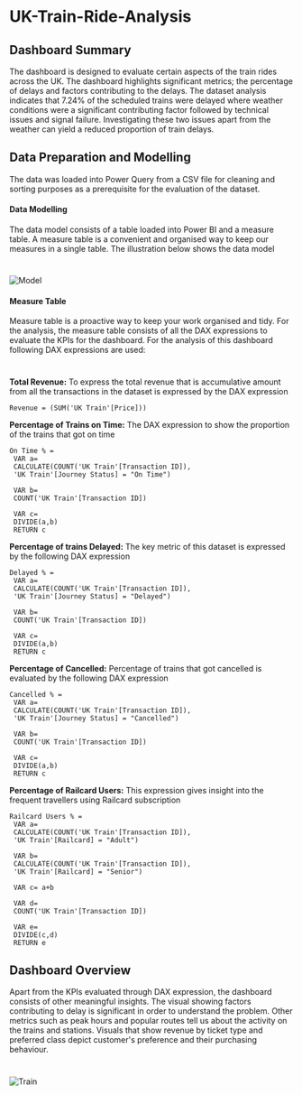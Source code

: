 # UK-Train-Ride-Analysis

## Dashboard Summary
The dashboard is designed to evaluate certain aspects of the train rides across the UK. The dashboard highlights significant metrics; the percentage of delays and factors contributing to the delays. The dataset analysis indicates that 7.24% of the scheduled trains were delayed where weather conditions were a significant contributing factor followed by technical issues and signal failure. Investigating these two issues apart from the weather can yield a reduced proportion of train delays.


## Data Preparation and Modelling
The data was loaded into Power Query from a CSV file for cleaning and sorting purposes as a prerequisite for the evaluation of the dataset.

#### Data Modelling
The data model consists of a table loaded into Power BI and a measure table. A measure table is a convenient and organised way to keep our measures in a single table. The illustration below shows the data model
#
![Model](https://github.com/user-attachments/assets/faaa43eb-ca3c-400b-a59b-0597b7e19211)

#### Measure Table
Measure table is a proactive way to keep your work organised and tidy. For the analysis, the measure table consists of all the DAX expressions to evaluate the KPIs for the dashboard. For the analysis of this dashboard following DAX expressions are used:
#
**Total Revenue:** To express the total revenue that is accumulative amount from all the transactions in the dataset is expressed by the DAX expression
```
Revenue = (SUM('UK Train'[Price]))
```
**Percentage of Trains on Time:** The DAX expression to show the proportion of the trains that got on time
```
On Time % = 
 VAR a=
 CALCULATE(COUNT('UK Train'[Transaction ID]),
 'UK Train'[Journey Status] = "On Time")

 VAR b=
 COUNT('UK Train'[Transaction ID])

 VAR c= 
 DIVIDE(a,b)
 RETURN c
```
**Percentage of trains Delayed:** The key metric of this dataset is expressed by the following DAX expression
```
Delayed % = 
 VAR a=
 CALCULATE(COUNT('UK Train'[Transaction ID]),
 'UK Train'[Journey Status] = "Delayed")

 VAR b=
 COUNT('UK Train'[Transaction ID])

 VAR c= 
 DIVIDE(a,b)
 RETURN c
```
**Percentage of Cancelled:** Percentage of trains that got cancelled is evaluated by the following DAX expression
```
Cancelled % = 
 VAR a=
 CALCULATE(COUNT('UK Train'[Transaction ID]),
 'UK Train'[Journey Status] = "Cancelled")

 VAR b=
 COUNT('UK Train'[Transaction ID])

 VAR c= 
 DIVIDE(a,b)
 RETURN c
```
**Percentage of Railcard Users:** This expression gives insight into the frequent travellers using Railcard subscription
```
Railcard Users % = 
 VAR a=
 CALCULATE(COUNT('UK Train'[Transaction ID]),
 'UK Train'[Railcard] = "Adult")

 VAR b=
 CALCULATE(COUNT('UK Train'[Transaction ID]),
 'UK Train'[Railcard] = "Senior")

 VAR c= a+b

 VAR d=
 COUNT('UK Train'[Transaction ID])

 VAR e= 
 DIVIDE(c,d)
 RETURN e
```
## Dashboard Overview
Apart from the KPIs evaluated through DAX expression, the dashboard consists of other meaningful insights. The visual showing factors contributing to delay is significant in order to understand the problem. Other metrics such as peak hours and popular routes tell us about the activity on the trains and stations. Visuals that show revenue by ticket type and preferred class depict customer's preference and their purchasing behaviour.
#
![Train](https://github.com/user-attachments/assets/b0bd64e2-97c5-486b-9fde-f378f1302916)
